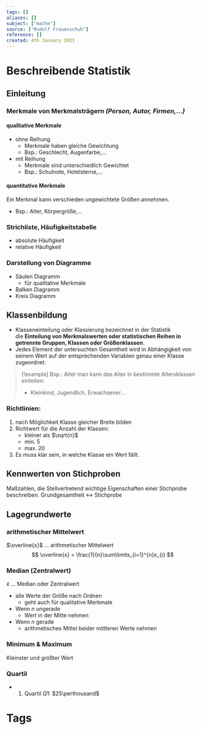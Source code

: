```yaml
---
tags: []
aliases: []
subject: ["mathe"]
source: ["Rudolf Frauenschuh"]
reference: []
created: 4th January 2023
---
```


# Beschreibende Statistik
## Einleitung
### Merkmale von Merkmalsträgern *(Person, Autor, Firmen,...)*
#### qualitative Merkmale
- ohne Reihung  
	- Merkmale haben gleiche Gewichtung
	- Bsp.: Geschlecht, Augenfarbe,… 
- mit Reihung   
	- Merkmale sind unterschiedlich Gewichtet
	- Bsp.: Schulnote, Hotelsterne,… 

#### quantitative Merkmale
Ein Merkmal kann verschieden ungewichtete Größen annehmen.
- Bsp.: Alter, Körpergröße,…

### Strichliste, Häufigkeitstabelle
- absolute Häufigkeit
- relative Häufigkeit
### Darstellung von Diagramme
- Säulen Diagramm
	- für qualitative Merkmale
- Balken Diagramm
- Kreis Diagramm

## Klassenbildung
- Klasseneinteilung oder Klassierung bezeichnet in der Statistik die **Einteilung von Merkmalswerten oder statistischen Reihen in getrennte Gruppen, Klassen oder Größenklassen**.
- Jedes Element der untersuchten Gesamtheit wird in Abhängigkeit von seinem Wert auf der entsprechenden Variablen genau einer Klasse zugeordnet.
> [!example] Bsp.: Alter
> man kann das Alter in bestimmte Altersklassen einteilen:
> - Kleinkind, Jugendlich, Erwachsener...

### Richtlinien:
1. nach Möglichkeit Klasse gleicher Breite bilden
2. Richtwert für die Anzahl der Klassen:
	- kleiner als $\sqrt{n}$
	- min. 5
	- max. 20
3. Es muss klar sein, in welche Klasse ein Wert fällt.

## Kennwerten von Stichproben
Maßzahlen, die Stellvertretend wichtige Eigenschaften einer Stichprobe beschreiben.
Grundgesamtheit $\leftrightarrow$ Stichprobe

## Lagegrundwerte
### arithmetischer Mittelwert
$\overline{x}$ ... arithmetischer Mittelwert
$$
\overline{x} = \frac{1}{n}\sum\limits_{i=1}^{n}x_{i}
$$
### Median (Zentralwert)
$\tilde{x}$ ... Median oder Zentralwert
- alle Werte der Größe nach Ordnen
	- geht auch für qualitative Merkmale
- Wenn $n$ ungerade
	- Wert in der Mitte nehmen
- Wenn $n$ gerade
	- arithmetisches Mittel beider mittleren Werte nehmen
### Minimum & Maximum
Kleinster und größter Wert
### Quartil
- 1. Quartil $Q1$: $25\perthousand$ 

# Tags
